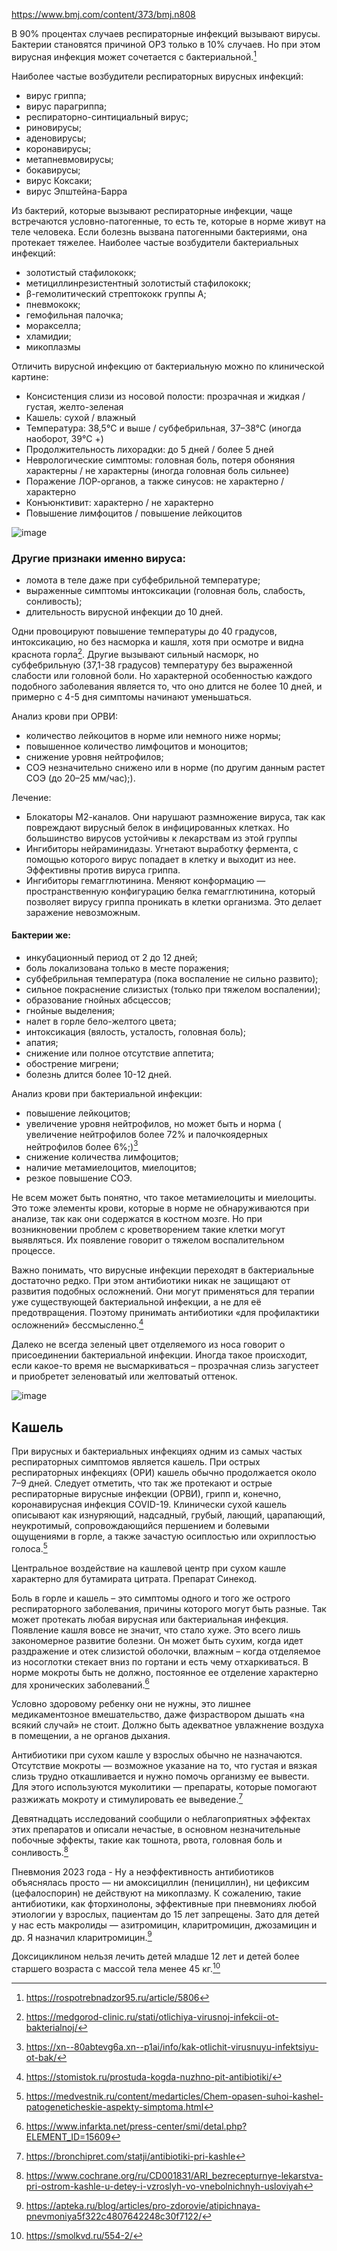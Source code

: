 https://www.bmj.com/content/373/bmj.n808

В 90% процентах случаев респираторные инфекций вызывают вирусы. Бактерии становятся причиной ОРЗ только в 10% случаев. Но при этом вирусная инфекция может сочетается с бактериальной.[^1]

Наиболее частые возбудители респираторных вирусных инфекций:
-   вирус гриппа;
-   вирус парагриппа;
-   респираторно-синтициальный вирус;
-   риновирусы;
-   аденовирусы;
-   коронавирусы;
-   метапневмовирусы;
-   бокавирусы;
-   вирус Коксаки;
-   вирус Эпштейна-Барра

Из бактерий, которые вызывают респираторные инфекции, чаще встречаются условно-патогенные, то есть те, которые в норме живут на теле человека. Если болезнь вызвана патогенными бактериями, она протекает тяжелее. Наиболее частые возбудители бактериальных инфекций:
- золотистый стафилококк;
- метициллинрезистентный золотистый стафилококк;
- β-гемолитический стрептококк группы А;
- пневмококк;
- гемофильная палочка;
- моракселла;
- хламидии;
- микоплазмы

Отличить вирусной инфекцию от бактериальную можно по клинической картине:
- Консистенция слизи из носовой полости: прозрачная и жидкая / густая, желто-зеленая
- Кашель: сухой / влажный
- Температура: 38,5°C и выше / субфебрильная, 37–38°C (иногда наоборот, 39°C +)
- Продолжительность лихорадки: до 5 дней / более 5 дней
- Неврологические симптомы: головная боль, потеря обоняния характерны / не характерны (иногда головная боль сильнее)
- Поражение ЛОР-органов, а также синусов: не характерно / характерно
- Конъюнктивит: характерно / не характерно
- Повышение лимфоцитов / повышение лейкоцитов

![image](https://github.com/medicdoc/medication/assets/87380272/f1a9e8d2-e6cc-442d-a40b-b4ed9164f533)

### Другие признаки именно вируса:
- ломота в теле даже при субфебрильной температуре;
- выраженные симптомы интоксикации (головная боль, слабость, сонливость);
- длительность вирусной инфекции до 10 дней.

Одни провоцируют повышение температуры до 40 градусов, интоксикацию, но без насморка и кашля, хотя при осмотре и видна краснота горла[^2]. Другие вызывают сильный насморк, но субфебрильную (37,1-38 градусов) температуру без выраженной слабости или головной боли. Но характерной особенностью каждого подобного заболевания является то, что оно длится не более 10 дней, и примерно с 4-5 дня симптомы начинают уменьшаться.

Анализ крови при ОРВИ:
- количество лейкоцитов в норме или немного ниже нормы;
- повышенное количество лимфоцитов и моноцитов;
- снижение уровня нейтрофилов;
- СОЭ незначительно снижено или в норме (по другим данным растет СОЭ (до 20–25 мм/час);).

Лечение:
- Блокаторы М2-каналов. Они нарушают размножение вируса, так как повреждают вирусный белок в инфицированных клетках. Но большинство вирусов устойчивы к лекарствам из этой группы
- Ингибиторы нейраминидазы. Угнетают выработку фермента, с помощью которого вирус попадает в клетку и выходит из нее. Эффективны против вируса гриппа.
- Ингибиторы гемагглютинина. Меняют конформацию — пространственную конфигурацию белка гемагглютинина, который позволяет вирусу гриппа проникать в клетки организма. Это делает заражение невозможным.

#### Бактерии же:
- инкубационный период от 2 до 12 дней;
- боль локализована только в месте поражения;
- субфебрильная температура (пока воспаление не сильно развито);
- сильное покраснение слизистых (только при тяжелом воспалении);
- образование гнойных абсцессов;
- гнойные выделения;
- налет в горле бело-желтого цвета;
- интоксикация (вялость, усталость, головная боль);
- апатия;
- снижение или полное отсутствие аппетита;
- обострение мигрени;
- болезнь длится более 10-12 дней.

Анализ крови при бактериальной инфекции:
- повышение лейкоцитов;
- увеличение уровня нейтрофилов, но может быть и норма ( увеличение нейтрофилов более 72% и палочкоядерных нейтрофилов более 6%;)[^3]
- снижение количества лимфоцитов;
- наличие метамиелоцитов, миелоцитов;
- резкое повышение СОЭ.

Не всем может быть понятно, что такое метамиелоциты и миелоциты. Это тоже элементы крови, которые в норме не обнаруживаются при анализе, так как они содержатся в костном мозге. Но при возникновении проблем с кроветворением такие клетки могут выявляться. Их появление говорит о тяжелом воспалительном процессе.

Важно понимать, что вирусные инфекции переходят в бактериальные достаточно редко. При этом антибиотики никак не защищают от развития подобных осложнений. Они могут применяться для терапии уже существующей бактериальной инфекции, а не для её предотвращения. Поэтому принимать антибиотики «для профилактики осложнений» бессмысленно.[^8]

Далеко не всегда зеленый цвет отделяемого из носа говорит о присоединении бактериальной инфекции. Иногда такое происходит, если какое-то время не высмаркиваться – прозрачная слизь загустеет и приобретет зеленоватый или желтоватый оттенок.

![image](https://github.com/medicdoc/medication/assets/87380272/4d8a2085-2bb1-419d-870b-f541e053f583)

## Кашель
При вирусных и бактериальных инфекциях одним из самых частых респираторных симптомов является кашель. При острых респираторных инфекциях (ОРИ) кашель обычно продолжается около 7–9 дней. Следует отметить, что так же протекают и острые респираторные вирусные инфекции (ОРВИ), грипп и, конечно, коронавирусная инфекция COVID-19. Клинически сухой кашель описывают как изнуряющий, надсадный, грубый, лающий, царапающий, неукротимый, сопровождающийся першением и болевыми ощущениями в горле, а также зачастую осиплостью или охриплостью голоса.[^4]

Центральное воздействие на кашлевой центр при сухом кашле характерно для бутамирата цитрата. Препарат Синекод.

Боль в горле и кашель – это симптомы одного и того же острого респираторного заболевания, причины которого могут быть разные. Так может протекать любая вирусная или бактериальная инфекция. Появление кашля вовсе не значит, что стало хуже. Это всего лишь закономерное развитие болезни. Он может быть сухим, когда идет раздражение и отек слизистой оболочки, влажным – когда отделяемое из носоглотки стекает вниз по гортани и есть чему отхаркиваться. В норме мокроты быть не должно, постоянное ее отделение характерно для хронических заболеваний.[^5]

Условно здоровому ребенку они не нужны, это лишнее медикаментозное вмешательство, даже физраствором дышать «на всякий случай» не стоит. Должно быть адекватное увлажнение воздуха в помещении, а не органов дыхания.

Антибиотики при сухом кашле у взрослых обычно не назначаются. Отсутствие мокроты — возможное указание на то, что густая и вязкая слизь трудно откашливается и нужно помочь организму ее вывести. Для этого используются муколитики — препараты, которые помогают разжижать мокроту и стимулировать ее выведение.[^6]

Девятнадцать исследований сообщили о неблагоприятных эффектах этих препаратов и описали нечастые, в основном незначительные побочные эффекты, такие как тошнота, рвота, головная боль и сонливость.[^7]

Пневмония 2023 года - Ну а неэффективность антибиотиков объяснялась просто — ни амоксициллин (пенициллин), ни цефиксим (цефалоспорин) не действуют на микоплазму. К сожалению, такие антибиотики, как фторхинолоны, эффективные при пневмониях любой этиологии у взрослых, пациентам до 15 лет запрещены. Зато для детей у нас есть макролиды — азитромицин, кларитромицин, джозамицин и др. Я назначил кларитромицин.[^9]

Доксициклином нельзя лечить детей младше 12 лет и детей более старшего возраста с массой тела менее 45 кг.[^10]

[^1]: https://rospotrebnadzor95.ru/article/5806
[^2]: https://medgorod-clinic.ru/stati/otlichiya-virusnoj-infekcii-ot-bakterialnoj/
[^3]: https://xn--80abtevg6a.xn--p1ai/info/kak-otlichit-virusnuyu-infektsiyu-ot-bak/
[^4]: https://medvestnik.ru/content/medarticles/Chem-opasen-suhoi-kashel-patogeneticheskie-aspekty-simptoma.html
[^5]: https://www.infarkta.net/press-center/smi/detal.php?ELEMENT_ID=15609
[^6]: https://bronchipret.com/statji/antibiotiki-pri-kashle
[^7]: https://www.cochrane.org/ru/CD001831/ARI_bezrecepturnye-lekarstva-pri-ostrom-kashle-u-detey-i-vzroslyh-vo-vnebolnichnyh-usloviyah
[^8]: https://stomistok.ru/prostuda-kogda-nuzhno-pit-antibiotiki/
[^9]: https://apteka.ru/blog/articles/pro-zdorovie/atipichnaya-pnevmoniya5f322c4807642248c30f7122/
[^10]: https://smolkvd.ru/554-2/
